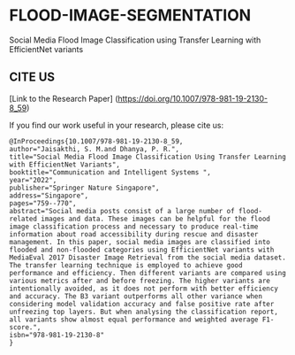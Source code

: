 # FLOOD-IMAGE-SEGMENTATION
Social Media Flood Image Classification using Transfer Learning with EfficientNet variants
## CITE US
[Link to the Research Paper] (https://doi.org/10.1007/978-981-19-2130-8_59)

If you find our work useful in your research, please cite us:
~~~
@InProceedings{10.1007/978-981-19-2130-8_59,
author="Jaisakthi, S. M.and Dhanya, P. R.",
title="Social Media Flood Image Classification Using Transfer Learning with EfficientNet Variants",
booktitle="Communication and Intelligent Systems ",
year="2022",
publisher="Springer Nature Singapore",
address="Singapore",
pages="759--770",
abstract="Social media posts consist of a large number of flood-related images and data. These images can be helpful for the flood image classification process and necessary to produce real-time information about road accessibility during rescue and disaster management. In this paper, social media images are classified into flooded and non-flooded categories using EfficientNet variants with MediaEval 2017 Disaster Image Retrieval from the social media dataset. The transfer learning technique is employed to achieve good performance and efficiency. Then different variants are compared using various metrics after and before freezing. The higher variants are intentionally avoided, as it does not perform with better efficiency and accuracy. The B3 variant outperforms all other variance when considering model validation accuracy and false positive rate after unfreezing top layers. But when analysing the classification report, all variants show almost equal performance and weighted average F1-score.",
isbn="978-981-19-2130-8"
}
~~~
